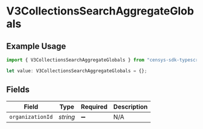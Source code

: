 # V3CollectionsSearchAggregateGlobals

## Example Usage

```typescript
import { V3CollectionsSearchAggregateGlobals } from "censys-sdk-typescript/models/operations";

let value: V3CollectionsSearchAggregateGlobals = {};
```

## Fields

| Field              | Type               | Required           | Description        |
| ------------------ | ------------------ | ------------------ | ------------------ |
| `organizationId`   | *string*           | :heavy_minus_sign: | N/A                |